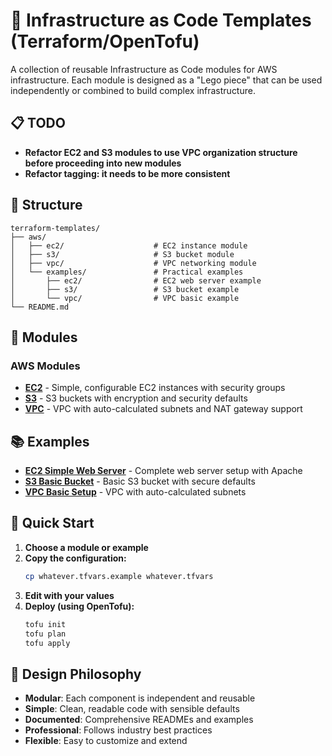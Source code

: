 # 🚀 Infrastructure as Code Templates (Terraform/OpenTofu)

A collection of reusable Infrastructure as Code modules for AWS infrastructure. Each module is designed as a "Lego piece" that can be used independently or combined to build complex infrastructure.

## 📋 TODO

- **Refactor EC2 and S3 modules to use VPC organization structure before proceeding into new modules**
- **Refactor tagging: it needs to be more consistent**

## 📁 Structure

```
terraform-templates/
├── aws/
│   ├── ec2/                    # EC2 instance module
│   ├── s3/                     # S3 bucket module
│   ├── vpc/                    # VPC networking module
│   └── examples/               # Practical examples
│       ├── ec2/                # EC2 web server example
│       ├── s3/                 # S3 bucket example
│       └── vpc/                # VPC basic example
└── README.md
```

## 🧩 Modules

### AWS Modules
- **[EC2](./aws/ec2/)** - Simple, configurable EC2 instances with security groups
- **[S3](./aws/s3/)** - S3 buckets with encryption and security defaults
- **[VPC](./aws/vpc/)** - VPC with auto-calculated subnets and NAT gateway support

## 📚 Examples

- **[EC2 Simple Web Server](./aws/examples/ec2/)** - Complete web server setup with Apache
- **[S3 Basic Bucket](./aws/examples/s3/)** - Basic S3 bucket with secure defaults
- **[VPC Basic Setup](./aws/examples/vpc/)** - VPC with auto-calculated subnets

## 🚀 Quick Start

1. **Choose a module or example**
2. **Copy the configuration:**
   ```bash
   cp whatever.tfvars.example whatever.tfvars
   ```
3. **Edit with your values**
4. **Deploy (using OpenTofu):**
   ```bash
   tofu init
   tofu plan
   tofu apply
   ```

## 🎯 Design Philosophy

- **Modular**: Each component is independent and reusable
- **Simple**: Clean, readable code with sensible defaults
- **Documented**: Comprehensive READMEs and examples
- **Professional**: Follows industry best practices
- **Flexible**: Easy to customize and extend
